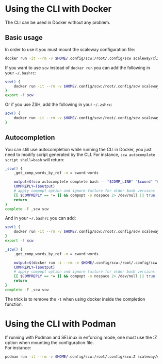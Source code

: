 # Using the CLI with Docker

The CLI can be used in Docker without any problem.

## Basic usage

In order to use it you must mount the scaleway configuration file:
```sh
docker run -it --rm -v $HOME/.config/scw:/root/.config/scw scaleway/cli:v2.3.0
```

If you want to use `scw` instead of `docker run` you can add the following in your `~/.bashrc`:
```bash
scw() {
    docker run -it --rm -v $HOME/.config/scw:/root/.config/scw scaleway/cli:v2.3.0 "$@"
}
export -f scw
```

Or if you use ZSH, add the following in your `~/.zshrc`:
```zsh
scw() {
    docker run -it --rm -v $HOME/.config/scw:/root/.config/scw scaleway/cli:v2.3.0 $@
}
```

## Autocompletion

You can still use autocompletion while running the CLI in Docker, you just need to modify script generated by the CLI.
For instance, `scw autocomplete script shell=bash` will return:
```bash
_scw() {
	_get_comp_words_by_ref -n = cword words

	output=$(scw autocomplete complete bash -- "$COMP_LINE" "$cword" "${words[@]}")
	COMPREPLY=($output)
	# apply compopt option and ignore failure for older bash versions
	[[ $COMPREPLY == *= ]] && compopt -o nospace 2> /dev/null || true
	return
}
complete -F _scw scw
```

And in your `~/.bashrc` you can add:
```bash
scw() {
    docker run -it --rm -v $HOME/.config/scw:/root/.config/scw scaleway/cli:v2.3.0 "$@"
}
export -f scw

_scw() {
	_get_comp_words_by_ref -n = cword words

	output=$(docker run -i --rm -v $HOME/.config/scw:/root/.config/scw scaleway/cli:v2.3.0 autocomplete complete bash -- "$COMP_LINE" "$cword" "${words[@]}")
	COMPREPLY=($output)
	# apply compopt option and ignore failure for older bash versions
	[[ $COMPREPLY == *= ]] && compopt -o nospace 2> /dev/null || true
	return
}
complete -F _scw scw
```

The trick is to remove the `-t` when using docker inside the completion function.

# Using the CLI with Podman
If running with Podman and SELinux in enforcing mode, one must use the :Z option when mounting the configuration file.  
For instance:  
```bash
podman run -it --rm -v $HOME/.config/scw:/root/.config/scw:Z scaleway/cli:v2.3.0
```
